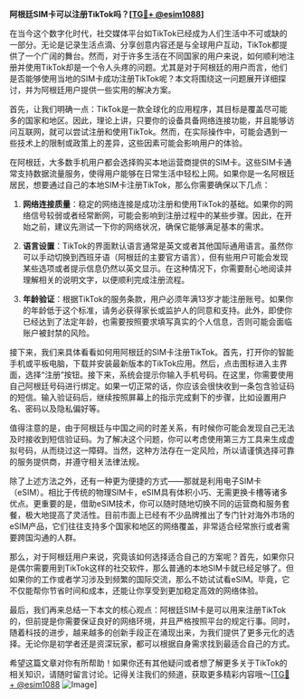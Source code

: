 **阿根廷SIM卡可以注册TikTok吗？[[TG💪+ @esim1088](https://t.me/s/esim1088)]**

在当今这个数字化时代，社交媒体平台如TikTok已经成为人们生活中不可或缺的一部分。无论是记录生活点滴、分享创意内容还是与全球用户互动，TikTok都提供了一个广阔的舞台。然而，对于许多生活在不同国家的用户来说，如何顺利地注册并使用TikTok却是一个令人头疼的问题。尤其是对于阿根廷的用户而言，他们是否能够使用当地的SIM卡成功注册TikTok呢？本文将围绕这一问题展开详细探讨，并为阿根廷用户提供一些实用的解决方案。

首先，让我们明确一点：TikTok是一款全球化的应用程序，其目标是覆盖尽可能多的国家和地区。因此，理论上讲，只要你的设备具备网络连接功能，并且能够访问互联网，就可以尝试注册和使用TikTok。然而，在实际操作中，可能会遇到一些技术上的限制或政策上的差异，这些因素可能会影响用户的体验。

在阿根廷，大多数手机用户都会选择购买本地运营商提供的SIM卡。这些SIM卡通常支持数据流量服务，使得用户能够在日常生活中轻松上网。如果你是一名阿根廷居民，想要通过自己的本地SIM卡注册TikTok，那么你需要确保以下几点：

1. **网络连接质量**：稳定的网络连接是成功注册和使用TikTok的基础。如果你的网络信号较弱或者经常断网，可能会影响到注册过程中的某些步骤。因此，在开始之前，建议先测试一下你的网络状况，确保它能够满足基本的需求。

2. **语言设置**：TikTok的界面默认语言通常是英文或者其他国际通用语言。虽然你可以手动切换到西班牙语（阿根廷的主要官方语言），但有些用户可能会发现某些选项或者提示信息仍然以英文显示。在这种情况下，你需要耐心地阅读并理解相关的说明文字，以便顺利完成注册流程。

3. **年龄验证**：根据TikTok的服务条款，用户必须年满13岁才能注册账号。如果你的年龄低于这个标准，请务必获得家长或监护人的同意和支持。此外，即使你已经达到了法定年龄，也需要按照要求填写真实的个人信息，否则可能会面临账户被封禁的风险。

接下来，我们来具体看看如何用阿根廷的SIM卡注册TikTok。首先，打开你的智能手机或平板电脑，下载并安装最新版本的TikTok应用。然后，点击图标进入主界面，选择“注册”按钮。接下来，系统会提示你输入手机号码。在这里，你需要使用自己阿根廷号码进行绑定。如果一切正常的话，你应该会很快收到一条包含验证码的短信。输入验证码后，继续按照屏幕上的指示完成剩下的步骤，比如设置用户名、密码以及隐私偏好等。

值得注意的是，由于阿根廷与中国之间的时差关系，有时候你可能会发现自己无法及时接收到短信验证码。为了解决这个问题，你可以考虑使用第三方工具来生成虚拟号码，从而绕过这一障碍。当然，这种方法存在一定风险，所以请谨慎选择可靠的服务提供商，并遵守相关法律法规。

除了上述方法之外，还有一种更为便捷的方式——那就是利用电子SIM卡（eSIM）。相比于传统的物理SIM卡，eSIM具有体积小巧、无需更换卡槽等诸多优点。更重要的是，借助eSIM技术，你可以随时随地切换不同的运营商和服务套餐，极大地提高了灵活性。目前市面上已经有不少品牌推出了专门针对海外市场的eSIM产品，它们往往支持多个国家和地区的网络覆盖，非常适合经常旅行或者需要跨国沟通的人群。

那么，对于阿根廷用户来说，究竟该如何选择适合自己的方案呢？首先，如果你只是偶尔需要用到TikTok这样的社交软件，那么普通的本地SIM卡就已经足够了。但如果你的工作或者学习涉及到频繁的国际交流，那么不妨试试看eSIM。毕竟，它不仅能帮你节省时间和成本，还能让你享受到更加稳定高效的网络体验。

最后，我们再来总结一下本文的核心观点：阿根廷SIM卡是可以用来注册TikTok的，但前提是你需要保证良好的网络环境，并且严格按照平台的规定行事。同时，随着科技的进步，越来越多的创新手段正在涌现出来，为我们提供了更多元化的选择。无论你是初学者还是资深玩家，都可以根据自身需求找到最适合自己的方式。

希望这篇文章对你有所帮助！如果你还有其他疑问或者想了解更多关于TikTok的相关知识，请随时留言讨论。记得关注我们的频道，获取更多精彩内容哦～[[TG💪+ @esim1088](https://t.me/s/esim1088) ![Image](https://i.postimg.cc/4NQfJmqS/Snipaste-2025-05-13-00-14-12.png)]